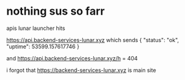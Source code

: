 # nothing sus so farr

apis lunar launcher hits 

https://api.backend-services-lunar.xyz which sends {
  "status": "ok",
  "uptime": 53599.157617746
}


and
https://api.backend-services-lunar.xyz/h = 404


i forgot that https://backend-services-lunar.xyz is main site 


